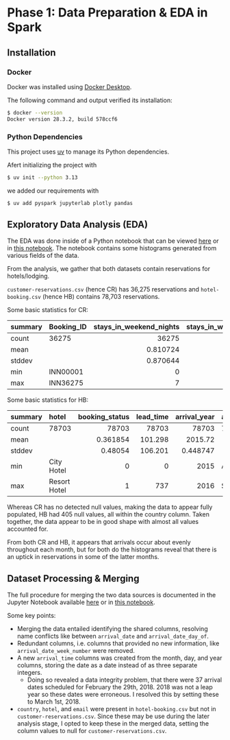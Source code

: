# Phase 1: Data Preparation & EDA in Spark

## Installation

### Docker
Docker was installed using [Docker Desktop](https://docs.docker.com/desktop/setup/install/windows-install/).

The following command and output verified its installation: 

```bash
$ docker --version
Docker version 28.3.2, build 578ccf6
```

### Python Dependencies

This project uses [uv](https://docs.astral.sh/uv/) to manage its Python dependencies.

Afert initializing the project with

```bash
$ uv init --python 3.13
```
we added our requirements with

```bash
$ uv add pyspark jupyterlab plotly pandas
```


## Exploratory Data Analysis (EDA)

The EDA was done inside of a Python notebook that can be viewed [here](eda/index.html) or in [this notebook](eda.ipynb).
The notebook contains some histograms generated from various fields of the data.

From the analysis, we gather that both datasets contain reservations for hotels/lodging.

`customer-reservations.csv` (hence CR) has 36,275 reservations and `hotel-booking.csv` (hence HB) contains 78,703 reservations.

Some basic statistics for CR:

| summary   | Booking_ID   |   stays_in_weekend_nights |   stays_in_week_nights |   lead_time |   arrival_year |   arrival_month |   arrival_date | market_segment_type   |   avg_price_per_room | booking_status   |
|:----------|:-------------|--------------------------:|-----------------------:|------------:|---------------:|----------------:|---------------:|:----------------------|---------------------:|:-----------------|
| count     | 36275        |              36275        |             36275      |  36275      |   36275        |     36275       |    36275       | 36275                 |           36275      | 36275            |
| mean      |              |                  0.810724 |                 2.2043 |     85.2326 |    2017.82     |         7.42365 |       15.597   |                       |             103.424  |                  |
| stddev    |              |                  0.870644 |                 1.4109 |     85.9308 |       0.383836 |         3.06989 |        8.74045 |                       |              35.0894 |                  |
| min       | INN00001     |                  0        |                 0      |      0      |    2017        |         1       |        1       | Aviation              |               0      | Canceled         |
| max       | INN36275     |                  7        |                17      |    443      |    2018        |        12       |       31       | Online                |             540      | Not_Canceled     |

Some basic statistics for HB:

| summary   | hotel        |   booking_status |   lead_time |   arrival_year | arrival_month   |   arrival_date_week_number |   arrival_date_day_of_month |   stays_in_weekend_nights |   stays_in_week_nights | market_segment_type   | country   |   avg_price_per_room | email                     |
|:----------|:-------------|-----------------:|------------:|---------------:|:----------------|---------------------------:|----------------------------:|--------------------------:|-----------------------:|:----------------------|:----------|---------------------:|:--------------------------|
| count     | 78703        |     78703        |   78703     |   78703        | 78703           |                 78703      |                 78703       |              78703        |            78703       | 78703                 | 78298     |           78703      | 78703                     |
| mean      |              |         0.361854 |     101.298 |    2015.72     |                 |                    31.5774 |                    15.8399  |                  0.903968 |                2.44796 |                       |           |              95.2104 |                           |
| stddev    |              |         0.48054  |     106.201 |       0.448747 |                 |                    13.333  |                     8.77605 |                  0.989566 |                1.87166 |                       |           |              48.3099 |                           |
| min       | City Hotel   |         0        |       0     |    2015        | April           |                     1      |                     1       |                  0        |                0       | Aviation              | ABW       |               0      | AAdams40@xfinity.com      |
| max       | Resort Hotel |         1        |     737     |    2016        | September       |                    53      |                    31       |                 19        |               50       | Undefined             | ZWE       |            5400      | Zuniga_Thomas@outlook.com |


Whereas CR has no detected null values, making the data to appear fully populated, HB had 405 null values, all within the country column.
Taken together, the data appear to be in good shape with almost all values accounted for.

From both CR and HB, it appears that arrivals occur about evenly throughout each month,
but for both do the histograms reveal that there is an uptick in reservations in some of the latter months.


## Dataset Processing & Merging

The full procedure for merging the two data sources is documented in the Jupyter Notebook available [here](merging/index.html) or in [this notebook](merging.ipynb).

Some key points:
- Merging the data entailed identifying the shared columns, resolving name conflicts like between `arrival_date` and `arrival_date_day_of`.
- Redundant columns, i.e. columns that provided no new information, like `arrival_date_week_number` were removed.
- A new `arrival_time` columns was created from the month, day, and year columns, storing the date as a date instead of as three separate integers.
    - Doing so revealed a data integrity problem, that there were 37 arrival dates scheduled for February the 29th, 2018. 2018 was not a leap year so these dates were erroneous. I resolved this by setting these to March 1st, 2018.
- `country`, `hotel`, and `email` were present in `hotel-booking.csv` but not in `customer-reservations.csv`. Since these may be use during the later analysis stage, I opted to keep these in the merged data, setting the column values to null for `customer-reservations.csv`.
